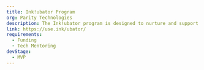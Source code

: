 ```yaml
---
title: Ink!ubator Program
org: Parity Technologies
description: The Ink!ubator program is designed to nurture and support developers interested in building smart contracts on the Polkadot network using the Ink! language. It offers resources, guidance, and mentorship to help participants create and deploy their smart contracts effectively.
link: https://use.ink/ubator/
requirements:
  - Funding
  - Tech Mentoring
devStage:
  - MVP
---
```

